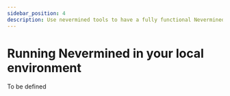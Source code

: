 ```yaml
---
sidebar_position: 4
description: Use nevermined tools to have a fully functional Nevermined environment in your local
---
```


# Running Nevermined in your local environment

To be defined

